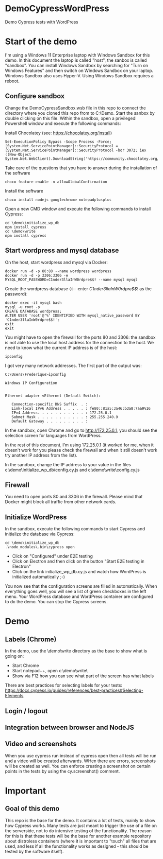 # DemoCypressWordPress

Demo Cypress tests with WordPress

# Start of the demo
I'm using a Windows 11 Enterprise laptop with Windows Sandbox for this demo. In this document the laptop is called "host", the sanbox is called "sandbox". You can install Windows Sandbox by searching for "Turn on Windows Features" and then switch on Windows Sandbox on your laptop. Windows Sandbox also uses Hyper-V. Using Windows Sandbox requires a reboot.

## Configure sandbox
Change the DemoCypressSandbox.wsb file in this repo to connect the directory where you cloned this repo from to C:\Demo. Start the sanbox by double clicking on this file. Within the sandbox, open a privileged Powershell window and execute the following commands:

Install Chocolatey (see: https://chocolatey.org/install)

```
Set-ExecutionPolicy Bypass -Scope Process -Force; [System.Net.ServicePointManager]::SecurityProtocol = [System.Net.ServicePointManager]::SecurityProtocol -bor 3072; iex ((New-Object System.Net.WebClient).DownloadString('https://community.chocolatey.org/install.ps1'))
```

Take care of the questions that you have to answer during the installation of the software
```
choco feature enable -n allowGlobalConfirmation
```

Install the software
```
choco install nodejs googlechrome notepadplusplus
```

Open a new CMD window and execute the following commands to install Cypress:
```
cd \demo\initialize_wp_db
npm install cypress
cd \demo\write
npm install cypress
```

## Start wordpress and mysql database
On the host, start wordpress and mysql via Docker:

```
docker run -d -p 80:80 --name wordpress wordpress
docker run -d -p 3306:3306 -e MYSQL_ROOT_PASSWORD=C1nder3llaInW0rdpre$$! --name mysql mysql
```

Create the wordpress database (<-- enter *C1nder3llaInW0rdpre$$!* as the password):
```
docker exec -it mysql bash
mysql -u root -p                    
CREATE DATABASE wordpress;
ALTER USER 'root'@'%' IDENTIFIED WITH mysql_native_password BY 'C1nder3llaInW0rdpre$$!';
exit
exit
```

You might have to open the firewall for the ports 80 and 3306: the sandbox is not able to use the local host address for the connection to the host. We need to know what the current IP address is of the host:

```
ipconfig
```

I got very many network addresses. The first part of the output was:
```
C:\Users\Frederique>ipconfig

Windows IP Configuration


Ethernet adapter vEthernet (Default Switch):

   Connection-specific DNS Suffix  . :
   Link-local IPv6 Address . . . . . : fe80::81a5:3a46:b3a8:7aa9%16
   IPv4 Address. . . . . . . . . . . : 172.25.0.1
   Subnet Mask . . . . . . . . . . . : 255.255.240.0
   Default Gateway . . . . . . . . . :
```

In the sandbox, open Chrome and go to http://172.25.0.1,  you should see the selection screen for languages from WordPress.

In the rest of this document, I'm using 172.25.0.1 (it worked for me, when it doesn't work for you please check the firewall and when it still doesn't work try another IP address from the list). 

In the sandbox, change the IP address to your value in the files c:\demo\initialize_wp_db\config.cy.js and c:\demo\write\config.cy.js

## Firewall
You need to open ports 80 and 3306 in the firewall. Please mind that Docker might block all traffic from other network cards.


## Initialize WordPress
In the sandbox, execute the following commands to start Cypress and initialize the database via Cypress:

```
cd \demo\initialize_wp_db
.\node_modules\.bin\cypress open
```
* Click on "Configured" under E2E testing
* Click on Electron and then click on the button "Start E2E testing in Electron"
* Click on the link initialize_wp_db.cy.js and watch how WordPress is initialized automatically ;-)

You now see that the configuration screens are filled in automatically. When everything goes well, you will see a list of green checkboxes in the left menu. Your WordPress database and WordPress container are configured to do the demo. You can stop the Cypress screens. 

# Demo

## Labels (Chrome)
In the demo, use the \demo\write directory as the base to show what is going on:
* Start Chrome
* Start notepad++, open c:\demo\write\
* Show via F12 how you can see what part of the screen has what labels

There are best practices for selecting labels for your tests: https://docs.cypress.io/guides/references/best-practices#Selecting-Elements

## Login / logout

## Integration between browser and NodeJS

## Video and screenshots
When you use cypress run instead of cypress open then all tests will be run and a video will be created afterwards. WHen there are errors, screenshots will be created as well. You can enforce creating a screenshot on certain points in the tests by using the cy.screenshot() comment. 

## 

# Important

## Goal of this demo
This repo is the base for the demo. It contains a lot of tests, mainly to show how Cypress works. Many tests are just meant to trigger the use of a file on the serverside, not to do intensive testing of the functionality. The reason for this is that these tests will be the base for another example repository about distroless containers (where it is important to "touch" all files that are used, and less if all the functionality works as designed - this should be tested by the software itself).
